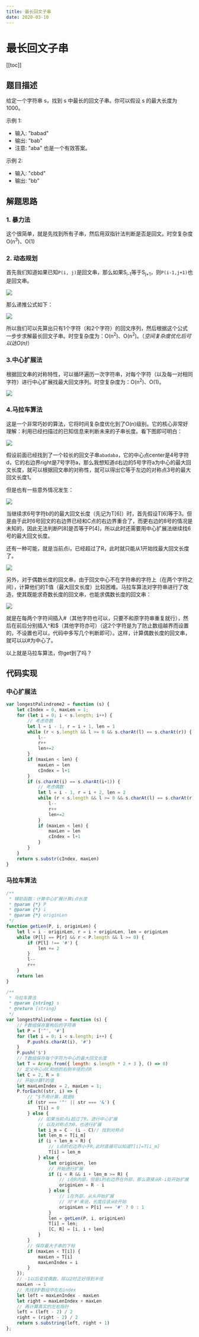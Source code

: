 ```yaml
---
title: 最长回文子串
date: 2020-03-10
---
```

# 最长回文子串

[[toc]]

## 题目描述
给定一个字符串 s，找到 s 中最长的回文子串。你可以假设 s 的最大长度为 1000。

示例 1:
- 输入: "babad"
- 输出: "bab"
- 注意: "aba" 也是一个有效答案。

示例 2:
- 输入: "cbbd"
- 输出: "bb"

## 解题思路

### 1. 暴力法

这个很简单，就是先找到所有子串，然后用双指针法判断是否是回文。时空复杂度O(n<sup>3</sup>)、O(1)

### 2. 动态规划

首先我们知道如果已知`P(i, j)`是回文串，那么如果S<sub>i-1</sub>等于S<sub>j+1</sub>，则`P(i-1,j+1)`也是回文串。

![](./images/2020-03-10-19-59-36.png)

那么递推公式如下：

![](./images/2020-03-10-20-04-33.png)

所以我们可以先算出只有1个字符（和2个字符）的回文序列，然后根据这个公式一步步求解最长回文子串。时空复杂度为：O(n<sup>2</sup>)、O(n<sup>2</sup>)。（*空间复杂度优化后可以达O(n)*）

### 3.中心扩展法

根据回文串的对称特性，可以循环遍历一次字符串，对每个字符（以及每一对相同字符）进行中心扩展找最大回文序列。时空复杂度为：O(n<sup>2</sup>)、O(1)。

![](./images/2020-03-10-20-10-52.png)

### 4.马拉车算法

这是一个非常巧妙的算法，它将时间复杂度优化到了O(n)级别。它的核心非常好理解：利用已经扫描过的已知信息来判断未来的子串长度。看下图即可明白：

![](./images/2020-03-10-20-36-39.png)

假设前面已经找到了一个较长的回文子串`abadaba`，它的中心点center是4号字符d，它的右边界right是7号字符a，那么我想知道d右边的5号字符a为中心的最大回文长度，就可以根据回文串的对称性，就可以得出它等于左边的对称点3号的最大回文长度1。

但是也有一些意外情况发生：

![](./images/2020-03-10-20-42-17.png)

当继续求6号字符b的的最大回文长度（先记为T[6]）时，首先假设T[6]等于3。但是由于此时6号回文的右边界已经和C点的右边界重合了，而更右边的8号的情况是未知的，因此无法判断P[8]是否等于P[4]，所以此时还需要用中心扩展法继续找6号的最大回文长度。

还有一种可能，就是当前点i，已经超过了R，此时就只能从1开始找最大回文长度了。

![](./images/2020-03-10-20-49-06.png)

另外，对于偶数长度的回文串，由于回文中心不在字符串的字符上（在两个字符之间），计算他们的T值（最大回文长度）比较困难。马拉车算法对字符串进行了改造，使其既能求奇数长度的回文串，也能求偶数长度的回文串：

![](./images/2020-03-10-20-59-03.png)

就是在每两个字符间插入#（其他字符也可以，只要不和原字符串重复就行），然后在前后分别插入^和$（其他字符亦可）（这2个字符是为了防止数组越界而设置的，不设置也可以，代码中多写几个判断即可）。这样，计算偶数长度的回文串，就可以以#为中心了。

以上就是马拉车算法，你get到了吗？

## 代码实现

### 中心扩展法
```javascript
var longestPalindrome2 = function (s) {
    let cIndex = 0, maxLen = 1;
    for (let i = 0; i < s.length; i++) {
        // 考虑奇数
        let l = i - 1, r = i + 1, len = 1
        while (r < s.length && l >= 0 && s.charAt(l) == s.charAt(r)) {
            l--
            r++
            len+=2
        }
        if (maxLen < len) {
            maxLen = len
            cIndex = l+1
        }
        if (s.charAt(i) == s.charAt(i+1)) {
            // 考虑偶数
            let l = i - 1, r = i + 2, len = 2
            while (r < s.length && l >= 0 && s.charAt(l) == s.charAt(r)) {
                l--
                r++
                len+=2
            }
            if (maxLen < len) {
                maxLen = len
                cIndex = l+1
            }
        }
    }
    return s.substr(cIndex, maxLen)
}
```

### 马拉车算法
```javascript
/**
 * 辅助函数：计算中心扩展计算i点长度
 * @param {*} P 
 * @param {*} i 
 * @param {*} originLen 
 */
function getLen(P, i, originLen) {
    let l = i - originLen, r = i + originLen, len = originLen
    while (P[l] == P[r] && r < P.length && l >= 0) {
        if (P[l] !== '#') {
            len += 2
        }
        l--
        r++
    }
    return len
}

/**
 * 马拉车算法
 * @param {string} s
 * @return {string}
 */
var longestPalindrome = function (s) {
    // P数组保存重构后的字符串
    let P = ['^', '#']
    for (let i = 0; i < s.length; i++) {
        P.push(s.charAt(i), '#')
    }
    P.push('$')
    // T数组保存每个字符为中心的最大回文长度
    let T = Array.from({ length: s.length * 2 + 3 }, () => 0)
    // 定义中心点C和他的右侧半径的点R
    let C = 2, R = 0
    // 开始计算T的值
    let maxLenIndex = 2, maxLen = 1;
    P.forEach((str, i) => {
        // ^$不用计算，就是0
        if (str === '^' || str === '&') {
            T[i] = 0
        } else {
            // 如果当前点i超过了R，进行中心扩展
            // 以及对称点为0，也进行扩展
            let i_m = C - (i - C)// 找到对称点
            let len_m = T[i_m]
            if (i + len_m < R) {
                // i点的右边界小于R,此时直接可以知道T[i]=T[i_m]
                T[i] = len_m
            } else {
                let originLen, len
                // 开始进行扩展
                if (i < R && i + len_m >= R) {
                    // i在R内部，但是i的右边界在外部，那么直接从R-i处开始扩展
                    originLen = R - i
                } else {
                    // i在外部，从头开始扩展
                    // 对'#'来说，长度应该从0开始
                    originLen = P[i] === '#' ? 0 : 1
                }
                len = getLen(P, i, originLen)
                T[i] = len;
                [C, R] = [i, i + len]
            }
        }
        // 保存最大子串的下标
        if (maxLen < T[i]) {
            maxLen = T[i]
            maxLenIndex = i
        }
    });
    // -1以后变成偶数，除以2时正好得到半径
    maxLen -= 1
    // 先找到P数组中左右index
    let left = maxLenIndex - maxLen
    let right = maxLenIndex + maxLen
    // 再计算真实的左右指针
    left = (left - 2) / 2
    right = (right - 2) / 2
    return s.substring(left, right + 1)
};
```